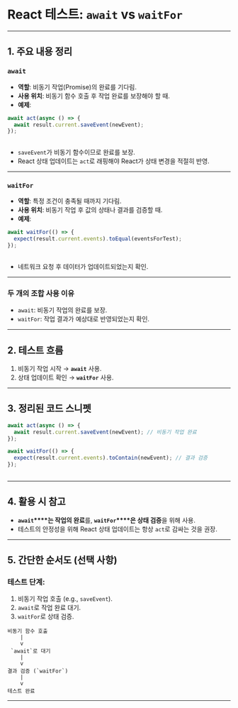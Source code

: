 # React 테스트: `await` vs `waitFor`<br>  
---  
## 1. 주요 내용 정리<br>  
### `await`<br>  
* **역할**: 비동기 작업(Promise)의 완료를 기다림.  
* **사용 위치**: 비동기 함수 호출 후 작업 완료를 보장해야 할 때.  
* **예제**:  
```javascript  
await act(async () => {
  await result.current.saveEvent(newEvent);
});
  
```  
* `saveEvent`가 비동기 함수이므로 완료를 보장.  
* React 상태 업데이트는 `act`로 래핑해야 React가 상태 변경을 적절히 반영.  
---  
### `waitFor`<br>  
* **역할**: 특정 조건이 충족될 때까지 기다림.  
* **사용 위치**: 비동기 작업 후 값의 상태나 결과를 검증할 때.  
* **예제**:  
```javascript  
await waitFor(() => {
  expect(result.current.events).toEqual(eventsForTest);
});
  
```  
* 네트워크 요청 후 데이터가 업데이트되었는지 확인.  
---  
### 두 개의 조합 사용 이유<br>  
* `await`: 비동기 작업의 완료를 보장.  
* `waitFor`: 작업 결과가 예상대로 반영되었는지 확인.  
---  
## 2. 테스트 흐름<br>  
1. 비동기 작업 시작 → **`await`** 사용.  
1. 상태 업데이트 확인 → **`waitFor`** 사용.  
---  
## 3. 정리된 코드 스니펫<br>  
```javascript  
await act(async () => {
  await result.current.saveEvent(newEvent); // 비동기 작업 완료
});

await waitFor(() => {
  expect(result.current.events).toContain(newEvent); // 결과 검증
});
  
```  
---  
## 4. 활용 시 참고<br>  
* **`await`****는 작업의 완료**를, **`waitFor`****은 상태 검증**을 위해 사용.  
* 테스트의 안정성을 위해 React 상태 업데이트는 항상 `act`로 감싸는 것을 권장.  
---  
## 5. 간단한 순서도 (선택 사항)<br>  
### 테스트 단계:<br>  
1. 비동기 작업 호출 (e.g., `saveEvent`).  
1. `await`로 작업 완료 대기.  
1. `waitFor`로 상태 검증.  
```plain text  
비동기 함수 호출
    |
    v
 `await`로 대기
    |
    v
결과 검증 (`waitFor`)
    |
    v
테스트 완료  
```  
---  

